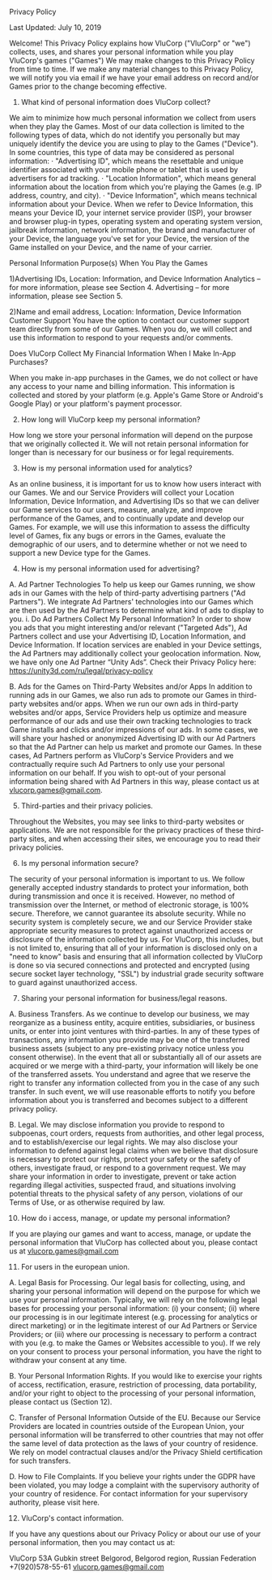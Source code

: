 Privacy Policy

  Last Updated: July 10, 2019

  Welcome! This Privacy Policy explains how VluCorp ("VluCorp" or "we") collects, uses, and shares your personal information while you 
play VluCorp's games ("Games") We may make changes to this Privacy Policy from time to time. If we make any material changes to this 
Privacy Policy, we will notify you via email if we have your email address on record and/or Games prior to the change becoming effective.

  1. What kind of personal information does VluCorp collect?

  We aim to minimize how much personal information we collect from users when they play the Games. Most of our data collection is 
  limited to the following types of data, which do not identify you personally but may uniquely identify the device you are using to 
  play to the Games ("Device"). In some countries, this type of data may be considered as personal information:
· "Advertising ID", which means the resettable and unique identifier associated with your mobile phone or tablet that is used by 
advertisers for ad tracking.
· "Location Information", which means general information about the location from which you're playing the Games (e.g. IP address,
country, and city).
· "Device Information", which means technical information about your Device. When we refer to Device Information, this means your
Device ID, your internet service provider (ISP), your browser and browser plug-in types, operating system and operating system 
version, jailbreak information, network information, the brand and manufacturer of your Device, the language you've set for your 
Device, the version of the Game installed on your Device, and the name of your carrier.

Personal Information Purpose(s)
When You Play the Games

1)Advertising IDs, Location:
Information, and Device Information Analytics – for more information, please see Section 4. 
Advertising – for more information, please see Section 5.

2)Name and email address, Location:
Information, Device Information Customer Support You have the option to contact our customer support team directly from some
of our Games. When you do, we will collect and use this information to respond to your requests and/or comments.

  Does VluCorp Collect My Financial Information When I Make In-App Purchases?
  
  When you make in-app purchases in the Games, we do not collect or have any access to your name and billing information.
This information is collected and stored by your platform (e.g. Apple's Game Store or Android's Google Play) or 
your platform's payment processor.

  2. How long will VluCorp keep my personal information?
  
  How long we store your personal information will depend on the purpose that we originally collected it. We will not retain
personal information for longer than is necessary for our business or for legal requirements.

  3. How is my personal information used for analytics?

  As an online business, it is important for us to know how users interact with our Games. We and our Service Providers
will collect your Location Information, Device Information, and Advertising IDs so that we can deliver our Game services to our users, 
measure, analyze, and improve performance of the Games, and to continually update and develop our Games. For example, we will use
this information to assess the difficulty level of Games, fix any bugs or errors in the Games, evaluate the demographic of our users, 
and to determine whether or not we need to support a new Device type for the Games.

  4. How is my personal information used for advertising?

  A. Ad Partner Technologies
  To help us keep our Games running, we show ads in our Games with the help of third-party advertising partners ("Ad Partners").
We integrate Ad Partners' technologies into our Games which are then used by the Ad Partners to determine what kind of ads 
to display to you.
  i. Do Ad Partners Collect My Personal Information?
  In order to show you ads that you might interesting and/or relevant ("Targeted Ads"), Ad Partners collect and use your Advertising ID,
Location Information, and Device Information. If location services are enabled in your Device settings, the Ad Partners may additionally
collect your geolocation information. Now, we have only one Ad Partner “Unity Ads”. Check their Privacy Policy here: 
https://unity3d.com/ru/legal/privacy-policy

  B. Ads for the Games on Third-Party Websites and/or Apps
  In addition to running ads in our Games, we also run ads to promote our Games in third-party websites and/or apps. When we run our 
own ads in third-party websites and/or apps, Service Providers help us optimize and measure performance of our ads and use their own 
tracking technologies to track Game installs and clicks and/or impressions of our ads. In some cases, we will share your hashed 
or anonymized Advertising ID with our Ad Partners so that the Ad Partner can help us market and promote our Games. In these cases, 
Ad Partners perform as VluCorp's Service Providers and we contractually require such Ad Partners to only use your personal information
on our behalf. If you wish to opt-out of your personal information being shared with Ad Partners in this way, please contact us
at vlucorp.games@gmail.com.

  5. Third-parties and their privacy policies.

  Throughout the Websites, you may see links to third-party websites or applications. We are not responsible for the privacy practices
of these third-party sites, and when accessing their sites, we encourage you to read their privacy policies.

  6. Is my personal information secure?

  The security of your personal information is important to us. We follow generally accepted industry standards to protect your 
information, both during transmission and once it is received. However, no method of transmission over the Internet, or method of 
electronic storage, is 100% secure. Therefore, we cannot guarantee its absolute security. While no security system is completely secure,
we and our Service Provider stake appropriate security measures to protect against unauthorized access or disclosure of the information 
collected by us. For VluCorp, this includes, but is not limited to, ensuring that all of your information is disclosed only on 
a "need to know" basis and ensuring that all information collected by VluCorp is done so via secured connections and protected and 
encrypted (using secure socket layer technology, "SSL") by industrial grade security software to guard against unauthorized access.

  7. Sharing your personal information for business/legal reasons.

  A. Business Transfers. As we continue to develop our business, we may reorganize as a business entity, acquire entities, subsidiaries,
or business units, or enter into joint ventures with third-parties. In any of these types of transactions, any information you provide
may be one of the transferred business assets (subject to any pre-existing privacy notice unless you consent otherwise). In the event
that all or substantially all of our assets are acquired or we merge with a third-party, your information will likely be one of the
transferred assets. You understand and agree that we reserve the right to transfer any information collected from you in the case of 
any such transfer. In such event, we will use reasonable efforts to notify you before information about you is transferred and becomes
subject to a different privacy policy.

  B. Legal. We may disclose information you provide to respond to subpoenas, court orders, requests from authorities, and other legal
process, and to establish/exercise our legal rights. We may also disclose your information to defend against legal claims when 
we believe that disclosure is necessary to protect our rights, protect your safety or the safety of others, investigate fraud, 
or respond to a government request. We may share your information in order to investigate, prevent or take action regarding illegal
activities, suspected fraud, and situations involving potential threats to the physical safety of any person, 
violations of our Terms of Use, or as otherwise required by law.

  10. How do i access, manage, or update my personal information?

  If you are playing our games and want to access, manage, or update the personal information that VluCorp has collected about you, 
please contact us at vlucorp.games@gmail.com

  11. For users in the european union.

  A. Legal Basis for Processing. Our legal basis for collecting, using, and sharing your personal information will depend on the purpose
for which we use your personal information. Typically, we will rely on the following legal bases for processing your personal
information: (i) your consent; (ii) where our processing is in our legitimate interest (e.g. processing for analytics or direct
marketing) or in the legitimate interest of our Ad Partners or Service Providers; or (iii) where our processing is necessary to perform
a contract with you (e.g. to make the Games or Websites accessible to you). If we rely on your consent to process your personal 
information, you have the right to withdraw your consent at any time.

  B. Your Personal Information Rights. If you would like to exercise your rights of access, rectification, erasure, restriction
of processing, data portability, and/or your right to object to the processing of your personal information, please contact us
(Section 12).

  C. Transfer of Personal Information Outside of the EU. Because our Service Providers are located in countries outside of the 
European Union, your personal information will be transferred to other countries that may not offer the same level of data protection 
as the laws of your country of residence. We rely on model contractual clauses and/or the Privacy Shield certification for such
transfers.

  D. How to File Complaints. If you believe your rights under the GDPR have been violated, you may lodge a complaint with the
supervisory authority of your country of residence. For contact information for your supervisory authority, please visit here.

  12. VluCorp's contact information.

  If you have any questions about our Privacy Policy or about our use of your personal information, then you may contact us at:

   VluCorp 53A Gubkin street Belgorod,
   Belgorod region, Russian Federation
   +7(920)578-55-61
   vlucorp.games@gmail.com
   
   
   
